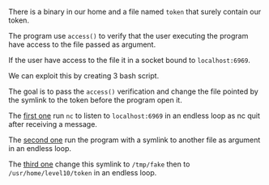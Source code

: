 There is a binary in our home and a file named `token` that surely contain our token.

The program use `access()` to verify that the user executing the program have access to the file passed as argument.

If the user have access to the file it in a socket bound to `localhost:6969`.

We can exploit this by creating 3 bash script.

The goal is to pass the `access()` verification and change the file pointed by the symlink to the token before the program open it.

The [first one](./nc_script) run `nc` to listen to `localhost:6969` in an endless loop as nc quit after receiving a message.

The [second one](./level11_script) run the program with a symlink to another file as argument in an endless loop.

The [third one](./ln_script) change this symlink to `/tmp/fake` then to `/usr/home/level10/token` in an endless loop.
